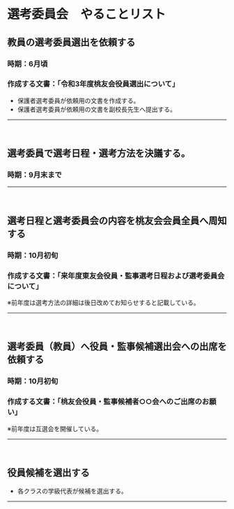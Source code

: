 # 選考委員会　やることリスト

## 教員の選考委員選出を依頼する
### 時期：6月頃
### 作成する文書：「令和3年度桃友会役員選出について」
- 保護者選考委員が依頼用の文書を作成する。
- 保護者選考委員が依頼用の文書を副校長先生へ提出する。
***
<br>

## 選考委員で選考日程・選考方法を決議する。
### 時期：9月末まで
***
<br>

## 選考日程と選考委員会の内容を桃友会会員全員へ周知する
### 時期：10月初旬
### 作成する文書：「来年度東友会役員・監事選考日程および選考委員会について」
※前年度は選考方法の詳細は後日改めてお知らせすると記載している。
***
<br>

## 選考委員（教員）へ役員・監事候補選出会への出席を依頼する
### 時期：10月初旬
### 作成する文書：「桃友会役員・監事候補者○○会へのご出席のお願い」
※前年度は互選会を開催している。
***
<br>

## 役員候補を選出する
- 各クラスの学級代表が候補を選出する。
***

